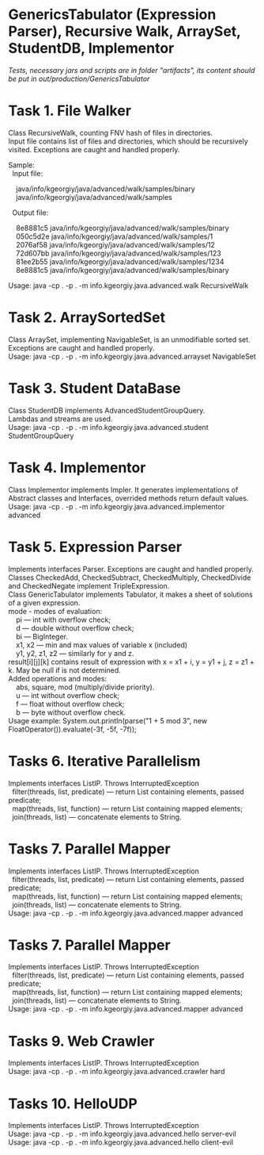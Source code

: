 # GenericsTabulator (Expression Parser), Recursive Walk, ArraySet, StudentDB, Implementor

<p><em>Tests, necessary jars and scripts are in folder "artifacts", its content should be put in out/production/GenericsTabulator</em></p>
<h1>Task 1. File Walker</h1>
  <p>Class RecursiveWalk, counting FNV hash of files in directories.<br>
  Input file contains list of files and directories, which should be recursively visited. Exceptions are caught and handled properly.</p>

<p>Sample:<br>
  &nbsp;&nbsp;Input file:</p>
      <p>&nbsp;&nbsp;&nbsp;&nbsp;java/info/kgeorgiy/java/advanced/walk/samples/binary<br>
      &nbsp;&nbsp;&nbsp;&nbsp;java/info/kgeorgiy/java/advanced/walk/samples</p>

  <p>&nbsp;&nbsp;Output file:</p>
      <p>&nbsp;&nbsp;&nbsp;&nbsp;8e8881c5 java/info/kgeorgiy/java/advanced/walk/samples/binary<br>
      &nbsp;&nbsp;&nbsp;&nbsp;050c5d2e java/info/kgeorgiy/java/advanced/walk/samples/1<br>
      &nbsp;&nbsp;&nbsp;&nbsp;2076af58 java/info/kgeorgiy/java/advanced/walk/samples/12<br>
      &nbsp;&nbsp;&nbsp;&nbsp;72d607bb java/info/kgeorgiy/java/advanced/walk/samples/123<br>
      &nbsp;&nbsp;&nbsp;&nbsp;81ee2b55 java/info/kgeorgiy/java/advanced/walk/samples/1234<br>
      &nbsp;&nbsp;&nbsp;&nbsp;8e8881c5 java/info/kgeorgiy/java/advanced/walk/samples/binary</p>

  <p>Usage: java -cp . -p . -m info.kgeorgiy.java.advanced.walk RecursiveWalk <full classname></p>
       
<h1>Task 2. ArraySortedSet</h1> 
  <p>Class ArraySet, implementing NavigableSet, is an unmodifiable sorted set. Exceptions are caught and handled properly.<br>
  Usage: java -cp . -p . -m info.kgeorgiy.java.advanced.arrayset NavigableSet <full classname></p>
  
<h1>Task 3. Student DataBase</h1>  
  <p>Class StudentDB implements AdvancedStudentGroupQuery.<br>
  Lambdas and streams are used.<br>
  Usage: java -cp . -p . -m info.kgeorgiy.java.advanced.student StudentGroupQuery <full classname></p>

<h1>Task 4. Implementor</h1>
  <p>Class Implementor implements Impler. It generates implementations of Abstract classes and Interfaces, overrided methods return default values.<br>
  Usage: java -cp . -p . -m info.kgeorgiy.java.advanced.implementor advanced <full classname></p>
    
<h1>Task 5. Expression Parser</h1>
  <p>Implements interfaces Parser. Exceptions are caught and handled properly.<br>
  Classes CheckedAdd, CheckedSubtract, CheckedMultiply, CheckedDivide and CheckedNegate implement TripleExpression.<br>
  Class GenericTabulator implements Tabulator, it makes a sheet of solutions of a given expression.<br>
  mode - modes of evaluation:<br>
    &nbsp;&nbsp;&nbsp;&nbsp;pi — int with overflow check;<br>
    &nbsp;&nbsp;&nbsp;&nbsp;d — double without overflow check;<br>
    &nbsp;&nbsp;&nbsp;&nbsp;bi — BigInteger.<br>
    &nbsp;&nbsp;&nbsp;&nbsp;x1, x2 — min and max values of variable x (included)<br>
    &nbsp;&nbsp;&nbsp;&nbsp;y1, y2, z1, z2 — similarly for y and z.<br>
  result[i][j][k] contains result of expression with x = x1 + i, y = y1 + j, z = z1 + k. May be null if is not determined.<br>
  Added operations and modes:<br>
    &nbsp;&nbsp;&nbsp;&nbsp;abs, square, mod (multiply/divide priority). <br> 
    &nbsp;&nbsp;&nbsp;&nbsp;u — int without overflow check;<br>
    &nbsp;&nbsp;&nbsp;&nbsp;f — float without overflow check;<br>
    &nbsp;&nbsp;&nbsp;&nbsp;b — byte without overflow check.<br>
  Usage example: System.out.println(parse("1 + 5 mod 3", new FloatOperator()).evaluate(-3f, -5f, -7f));</p> 
  
<h1>Tasks 6. Iterative Parallelism</h1>
  <p>Implements interfaces ListIP. Throws InterruptedException<br>
   &nbsp;&nbsp;filter(threads, list, predicate) — return List containing elements, passed predicate;<br>
   &nbsp;&nbsp;map(threads, list, function) — return List containing mapped elements;<br>
   &nbsp;&nbsp;join(threads, list) — concatenate elements to String.</p>
  
<h1>Tasks 7. Parallel Mapper</h1>
  <p>Implements interfaces ListIP. Throws InterruptedException<br>
   &nbsp;&nbsp;filter(threads, list, predicate) — return List containing elements, passed predicate;<br>
   &nbsp;&nbsp;map(threads, list, function) — return List containing mapped elements;<br>
   &nbsp;&nbsp;join(threads, list) — concatenate elements to String.<br>
  Usage: java -cp . -p . -m info.kgeorgiy.java.advanced.mapper advanced <full classname></p>
  
<h1>Tasks 7. Parallel Mapper</h1>
  <p>Implements interfaces ListIP. Throws InterruptedException<br>
   &nbsp;&nbsp;filter(threads, list, predicate) — return List containing elements, passed predicate;<br>
   &nbsp;&nbsp;map(threads, list, function) — return List containing mapped elements;<br>
   &nbsp;&nbsp;join(threads, list) — concatenate elements to String.<br>
  Usage: java -cp . -p . -m info.kgeorgiy.java.advanced.mapper advanced <full classname></p> 
 
 <h1>Tasks 9. Web Crawler</h1>
  <p>Implements interfaces ListIP. Throws InterruptedException<br>
  Usage: java -cp . -p . -m info.kgeorgiy.java.advanced.crawler hard <full classname></p>
  
 <h1>Tasks 10. HelloUDP</h1>
  <p>Implements interfaces ListIP. Throws InterruptedException<br>
  Usage: java -cp . -p . -m info.kgeorgiy.java.advanced.hello server-evil<br>
  Usage: java -cp . -p . -m info.kgeorgiy.java.advanced.hello client-evil
  <full classname></p>
  
